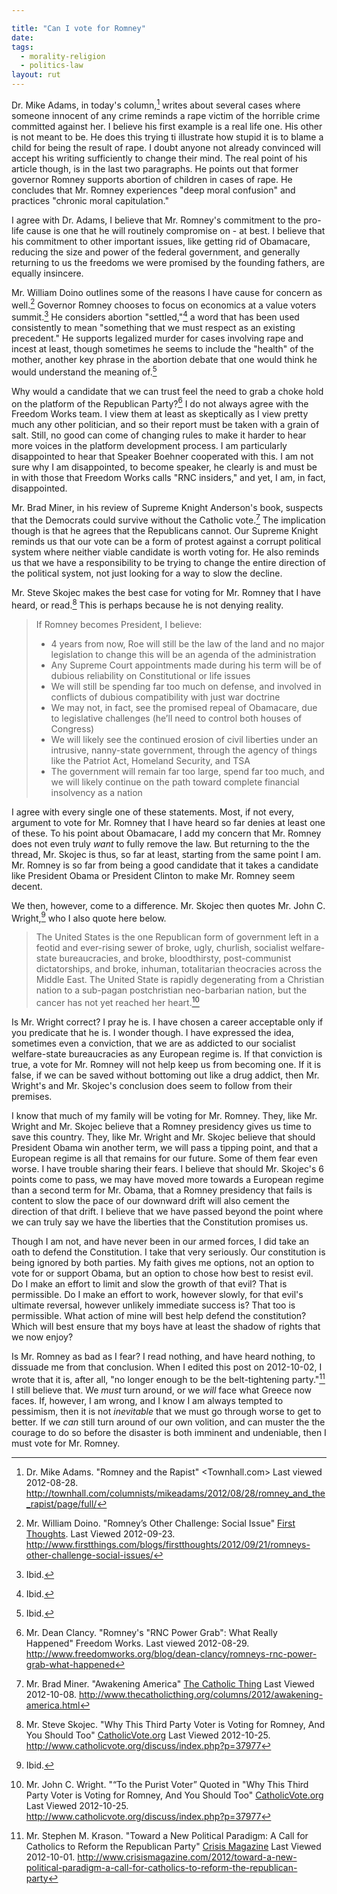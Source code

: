 ```yaml
---

title: "Can I vote for Romney"
date: 
tags:
  - morality-religion
  - politics-law
layout: rut
---
```


Dr. Mike Adams, in today's column,[^201208281] writes about several cases where someone innocent of any crime reminds a rape victim of the horrible crime committed against her.  I believe his first example is a real life one.  His other is not meant to be.  He does this trying ti illustrate how stupid it is to blame a child for being the result of rape.  I doubt anyone not already convinced will accept his writing sufficiently to change their mind.  The real point of his article though, is in the last two paragraphs.  He points out that former governor Romney supports abortion of children in cases of rape.  He concludes that Mr. Romney experiences "deep moral confusion" and practices "chronic moral capitulation."

I agree with Dr. Adams, I believe that Mr. Romney's commitment to the pro-life cause is one that he will routinely compromise on - at best.  I believe that his commitment to other important issues, like getting rid of Obamacare, reducing the size and power of the federal government, and generally returning to us the freedoms we were promised by the founding fathers, are equally insincere. 

Mr. William Doino outlines some of the reasons I have cause for concern as well.[^20120923-1] Governor Romney chooses to focus on economics at a value voters summit.[^20120923-2]  He considers abortion "settled,"[^20120923-3] a word that has been used consistently to mean "something that we must respect as an existing precedent."  He supports legalized murder for cases involving rape and incest at least, though sometimes he seems to include the "health" of the mother, another key phrase in the abortion debate that one would think he would understand the meaning of.[^20120923-4] 

Why would a candidate that we can trust feel the need to grab a choke hold on the platform of the Republican Party?[^201208291]  I do not always agree with the Freedom Works team.  I view them at least as skeptically as I view pretty much any other politician, and so their report must be taken with a grain of salt.  Still, no good can come of changing rules to make it harder to hear more voices in the platform development process.  I am particularly disappointed to hear that Speaker Boehner cooperated with this.  I am not sure why I am disappointed, to become speaker, he clearly is and must be in with those that Freedom Works calls "RNC insiders," and yet, I am, in fact, disappointed.

Mr. Brad Miner, in his review of Supreme Knight Anderson's book, suspects that the Democrats could survive without the Catholic vote.[^20121008-1]  The implication though is that he agrees that the Republicans cannot.  Our Supreme Knight reminds us that our vote can be a form of protest against a corrupt political system where neither viable candidate is worth voting for.  He also reminds us that we have a responsibility to be trying to change the entire direction of the political system, not just looking for a way to slow the decline.

Mr. Steve Skojec makes the best case for voting for Mr. Romney that I have heard, or read.[^20121025-1]  This is perhaps because he is not denying reality.

> If Romney becomes President, I believe:
> 
>    * 4 years from now, Roe will still be the law of the land and no major legislation to change this will be an agenda of the administration
>    * Any Supreme Court appointments made during his term will be of dubious reliability on Constitutional or life issues
>    * We will still be spending far too much on defense, and involved in conflicts of dubious compatibility with just war doctrine
>    * We may not, in fact, see the promised repeal of Obamacare, due to legislative challenges (he’ll need to control both houses of Congress)
>    * We will likely see the continued erosion of civil liberties under an intrusive, nanny-state government, through the agency of things like the Patriot Act, Homeland Security, and TSA
>    * The government will remain far too large, spend far too much, and we will likely continue on the path toward complete financial insolvency as a nation

I agree with every single one of these statements.  Most, if not every, argument to vote for Mr. Romney that I have heard so far denies at least one of these.  To his point about Obamacare, I add my concern that Mr. Romney does not even truly *want* to fully remove the law.  But returning to the the thread, Mr. Skojec is thus, so far at least, starting from the same point I am.  Mr. Romney is so far from being a good candidate that it takes a candidate like President Obama or President Clinton to make Mr. Romney seem decent.

We then, however, come to a difference.  Mr. Skojec then quotes Mr. John C. Wright,[^20121025-2] who I also quote here below.

> The United States is the one Republican form of government left in a feotid and ever-rising sewer of broke, ugly, churlish, socialist welfare-state bureaucracies, and broke, bloodthirsty, post-communist dictatorships, and broke, inhuman, totalitarian theocracies across the Middle East. The United State is rapidly degenerating from a Christian nation to a sub-pagan postchristian neo-barbarian nation, but the cancer has not yet reached her heart.[^20121025-3]

Is Mr. Wright correct?  I pray he is.  I have chosen a career acceptable only if you predicate that he is.  I wonder though.  I have expressed the idea, sometimes even a conviction, that we are as addicted to our socialist welfare-state bureaucracies as any European regime is.  If that conviction is true, a vote for Mr. Romney will not help keep us from becoming one.  If it is false, if we can be saved without bottoming out like a drug addict, then Mr. Wright's and Mr. Skojec's conclusion does seem to follow from their premises.  

I know that much of my family will be voting for Mr. Romney.  They, like Mr. Wright and Mr. Skojec believe that a Romney presidency gives us time to save this country.  They, like Mr. Wright and Mr. Skojec believe that should President Obama win another term, we will pass a tipping point, and that a European regime is all that remains for our future.  Some of them fear even worse.  I have trouble sharing their fears.  I believe that should Mr. Skojec's 6 points come to pass, we may have moved more towards a European regime than a second term for Mr. Obama, that a Romney presidency that fails is content to slow the pace of our downward drift will also cement the direction of that drift.  I believe that we have passed beyond the point where we can truly say we have the liberties that the Constitution promises us.  

Though I am not, and have never been in our armed forces, I did take an oath to defend the Constitution.  I take that very seriously.  Our constitution is being ignored by both parties.  My faith gives me options, not an option to vote for or support Obama, but an option to chose how best to resist evil.  Do I make an effort to limit and slow the growth of that evil?  That is permissible.  Do I make an effort to work, however slowly, for that evil's ultimate reversal, however unlikely immediate success is?  That too is permissible.  What action of mine will best help defend the constitution?  Which will best ensure that my boys have at least the shadow of rights that we now enjoy?

Is Mr. Romney as bad as I fear?  I read nothing, and have heard nothing, to dissuade me from that conclusion.  When I edited this post on 2012-10-02, I wrote that it is, after all, "no longer enough to be the belt-tightening party."[^20121001-2]   I still believe that.  We *must* turn around, or we *will* face what Greece now faces.  If, however, I am wrong, and I know I am always tempted to pessimism, then it is not *inevitable* that we must go through worse to get to better.  If we *can* still turn around of our own volition, and can muster the the courage to do so before the disaster is both imminent and undeniable, then I must vote for Mr. Romney.


[^201208281]: Dr. Mike Adams.  "Romney and the Rapist" <Townhall.com> Last viewed 2012-08-28. <http://townhall.com/columnists/mikeadams/2012/08/28/romney_and_the_rapist/page/full/>

[^201208291]: Mr. Dean Clancy.  "Romney's "RNC Power Grab": What Really Happened" Freedom Works. Last viewed 2012-08-29.  <http://www.freedomworks.org/blog/dean-clancy/romneys-rnc-power-grab-what-happened>

[^20120923-1]: Mr. William Doino.  "Romney’s Other Challenge: Social Issue" [First Thoughts](http://www.firstthings.com/blogs/firstthoughts/).  Last Viewed 2012-09-23. <http://www.firstthings.com/blogs/firstthoughts/2012/09/21/romneys-other-challenge-social-issues/>

[^20120923-2]: Ibid.

[^20120923-3]: Ibid.

[^20120923-4]: Ibid. 

[^20121001-2]: Mr. Stephen M. Krason.  "Toward a New Political Paradigm: A Call for Catholics to Reform the Republican Party" [Crisis Magazine](http://www.crisismagazine.com) Last Viewed 2012-10-01. <http://www.crisismagazine.com/2012/toward-a-new-political-paradigm-a-call-for-catholics-to-reform-the-republican-party>

[^20121008-1]: Mr. Brad Miner.  "Awakening America" [The Catholic Thing](http://www.thecatholicthing.org) Last Viewed 2012-10-08. <http://www.thecatholicthing.org/columns/2012/awakening-america.html>

[^20121025-1]: Mr. Steve Skojec.  "Why This Third Party Voter is Voting for Romney, And You Should Too" [CatholicVote.org](http://catholicvote.org) Last Viewed 2012-10-25. <http://www.catholicvote.org/discuss/index.php?p=37977>

[^20121025-2]: Ibid.

[^20121025-3]: Mr. John C. Wright.  "“To the Purist Voter” Quoted in "Why This Third Party Voter is Voting for Romney, And You Should Too" [CatholicVote.org](http://catholicvote.org) Last Viewed 2012-10-25. <http://www.catholicvote.org/discuss/index.php?p=37977>



